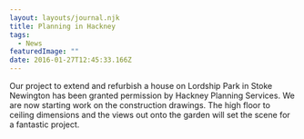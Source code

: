 ```yaml
---
layout: layouts/journal.njk
title: Planning in Hackney
tags:
  - News
featuredImage: ""
date: 2016-01-27T12:45:33.166Z
---
```

Our project to extend and refurbish a house on Lordship Park in Stoke Newington has been granted permission by Hackney Planning Services. We are now starting work on the construction drawings. The high floor to ceiling dimensions and the views out onto the garden will set the scene for a fantastic project.